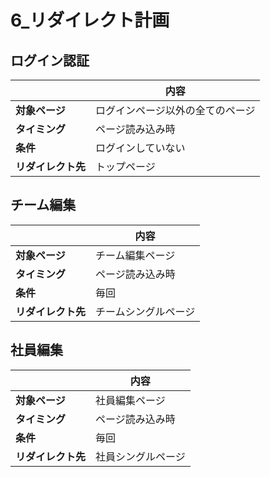 # 6_リダイレクト計画

## ログイン認証
|  | 内容 |
|----------|--------------------------|
| **対象ページ** | ログインページ以外の全てのページ |
| **タイミング** | ページ読み込み時 |
| **条件** | ログインしていない |
| **リダイレクト先** | トップページ |


## チーム編集
|  | 内容 |
|----------|--------------------------|
| **対象ページ** | チーム編集ページ |
| **タイミング** | ページ読み込み時 |
| **条件** | 毎回 |
| **リダイレクト先** | チームシングルページ |


## 社員編集
|  | 内容 |
|----------|--------------------------|
| **対象ページ** | 社員編集ページ |
| **タイミング** | ページ読み込み時 |
| **条件** | 毎回 |
| **リダイレクト先** | 社員シングルページ |
